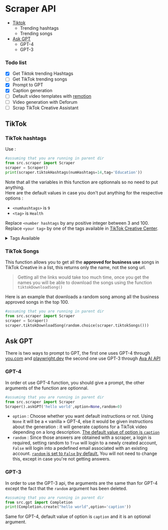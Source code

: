 # Scraper API

<ul>
<li><a href="#tiktok">Tiktok</a>
<ul><li>Trending hashtags</li><li>Trending songs</li></ul></li>
<li><a href="#ask-gpt">Ask GPT</a>
<ul><li>GPT-4</li><li>GPT-3</li></ul>
</li>
</ul>


### Todo list

- [x] Get Tiktok trending Hashtags 
- [ ] Get TikTok trending songs 
- [x] Prompt to GPT 
- [x] Caption generation 
- [ ] Default video templates with <a href="https://www.remotion.dev/">remotion</a>
- [ ] Video generation with Deforum
- [ ] Scrap TikTok Creative Assistant
## TikTok

### TikTok hashtags

Use : 
```py
#assuming that you are running in parent dir
from src.scraper import Scraper
scraper = Scraper()
print(scraper.tiktokHashtags(numHashtags=14,tag='Education'))
```

Note that all the variables in this function are optionnals so no need to put anything. <br>
Here are the default values in case you don't put anything for the respective options :

- `<numhashtags>` is `9`
- `<tag>` is `Health`


Replace `<number hashtags` by any positive integer between 3 and 100.
Replace `<your tag>` by one of the tags available in <a href="https://ads.tiktok.com/business/creativecenter/inspiration/popular/hashtag/pc/en">TikTok Creative Center</a>.

<details>
<summary>Tags Available</summary>
- Apparel & Accessories<br>
- Baby, Kids & Maternity<br>
- Beauty & Personal Care<br>
- Business Services<br>
- Education<br>
- Financial Services<br>
- Food & Beverage<br>
- Games<br>
- Health<br>
- Home Improvement<br>
- Household Products<br>
- Life Services<br>
- News & Entertainment<br>
- Pets<br>
- Sports & Outdoor<br>
- Tech & Electronics<br>
- Travel<br>
- Vehicle & Transportation<br>
</details>

### TikTok Songs

This function allows you to get all the **approved for business use** songs in TikTok Creative in a list, this returns only the name, not the song url.
> Getting all the links would take too much time, once you get the names you will be able to download the songs using the function `tiktokDownloadSong()`

Here is an example that downloads a random song among all the business approved songs in the top 100.
```py
#assuming that you are running in parent dir
from src.scraper import Scraper
scraper = Scraper()
scraper.tiktokDownloadSong(random.choice(scraper.tiktokSongs()))
```
## Ask GPT

There is two ways to prompt to GPT, the first one uses GPT-4 through <a href="https://you.com">you.com</a> and <a href="https://playwright.dev">playwright.dev</a> the second one use GPT-3 through <a href="https://ava-ai-ef611.web.app/">Ava AI API</a>

### GPT-4

In order ot use GPT-4 function, you should give a prompt, the other arguments of the function are optionnal. 
```py
#assuming that you are running in parent dir
from src.scraper import Scraper
Scraper().askGPT('hello world',option=None,random=0)
```

- `option` : Choose whether you want default instructions or not. Using `None` it will be a « vanilla » GPT-4, else it would be given instructions about the generation : it will generate captions for a TikTok video depending on a long description. <u>The default value of option is `caption`</u>
- `random` : Since those answers are obtained with a scraper, a login is required, setting random to `True` will login to a newly created account, `False` will login into a pedefined email associated with an existing account.
<u>`random` is set to `False` by default.</u> You will not need to change this, except in case you're not getting answers.

### GPT-3

In order to use the GPT-3 api, the arguments are the same than for GPT-4 except the fact that the `random` argument has been deleted.

```py
#assuming that you are running in parent dir
from src.gpt import Completion
print(Completion.create("hello world",option='caption'))
```

Same for GPT-4, default value of option is `caption` and it is an optional argument.